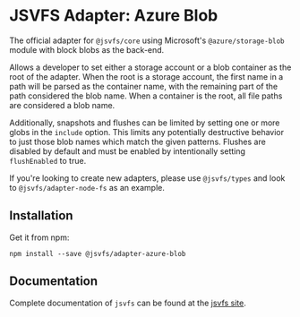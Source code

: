 # JSVFS Adapter: Azure Blob

The official adapter for `@jsvfs/core` using Microsoft's `@azure/storage-blob` module with block blobs as the back-end.

Allows a developer to set either a storage account or a blob container as the root of the adapter. When the root is a
storage account, the first name in a path will be parsed as the container name, with the remaining part of the path
considered the blob name. When a container is the root, all file paths are considered a blob name.

Additionally, snapshots and flushes can be limited by setting one or more globs in the `include` option. This limits
any potentially destructive behavior to just those blob names which match the given patterns. Flushes are disabled by
default and must be enabled by intentionally setting `flushEnabled` to true.

If you're looking to create new adapters, please use `@jsvfs/types` and look to `@jsvfs/adapter-node-fs` as an example.

## Installation

Get it from npm:
```shell
npm install --save @jsvfs/adapter-azure-blob
```

## Documentation

Complete documentation of `jsvfs` can be found at the [jsvfs site](https://ahuggins-nhs.github.io/jsvfs/).
